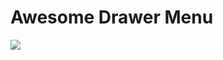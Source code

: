 
# Awesome Drawer Menu
![](https://github.com/mdenizkaba/Awesome_DrawerMenu/blob/main/Simulator%20Screen%20Recording%20-%20iPhone%2013%20Pro%20Max%20-%202023-10-03%20at%2014.05.26.gif)

